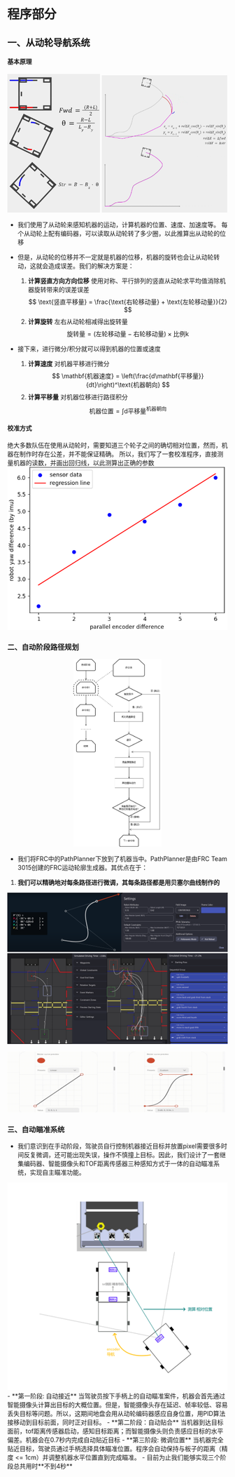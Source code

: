 # 程序部分
## 一、从动轮导航系统

#### 基本原理
<p float="left">
  <img src="media/drivenPully1.png" width="42%" />
  <img src="media/drivenPully2.png" width="57%" />
</p>

- 我们使用了从动轮来感知机器的运动，计算机器的位置、速度、加速度等。
每个从动轮上配有编码器，可以读取从动轮转了多少圈，以此推算出从动轮的位移
- 但是，从动轮的位移并不一定就是机器的位移，机器的旋转也会让从动轮转动，这就会造成误差。我们的解决方案是：

    1. **计算竖直方向方向位移** 使用对称、平行排列的竖直从动轮求平均值消除机器旋转带来的误差误差 $$
    \text{竖直平移量} = \frac{\text{右轮移动量} + \text{左轮移动量}}{2}
    $$
    2. **计算旋转** 左右从动轮相减得出旋转量 $$
    \text{旋转量} = (\text{左轮移动量} - \text{右轮移动量}) \times \text{比例k} $$

- 接下来，进行微分/积分就可以得到机器的位置或速度
    1. **计算速度** 对机器平移进行微分
    $$
\mathbf{机器速度} = \left(\frac{d\mathbf{平移量}}{dt}\right)^\text{机器朝向}
$$
    2. **计算平移量** 对机器位移进行路径积分 $$
\text{机器位置} = \int \text{d平移量}^\text{机器朝向}
$$



#### 校准方式

绝大多数队伍在使用从动轮时，需要知道三个轮子之间的确切相对位置，然而，机器在制作时存在公差，并不能保证精确。
所以，我们写了一套校准程序，直接测量机器的读数，并画出回归线，以此测算出正确的参数
<img src="media/encoder calibration.png"/>


### 二、自动阶段路径规划
<div align="center">
<img src="media/automaticStaDecSys.flowchart.png" width="40%">
</div>

- 我们将FRC中的PathPlanner下放到了机器当中。PathPlanner是由FRC Team 3015创建的FRC运动轮廓生成器。其优点在于：
1. **我们可以精确地对每条路径进行微调，其每条路径都是用贝塞尔曲线制作的**
<img src="media/spline curve+pathplanner1.png">
<img src="media/pathplanner 2+3.png">
<p float="left">
  <img src="media/linear speed curve_e -original-horizontal.gif" width="49%" /> 
  <img src="media/ease-in-out speed cu -original-horizontal.gif" width="49%" />
</p>

### 三、自动瞄准系统
- 我们意识到在手动阶段，驾驶员自行控制机器接近目标并放置pixel需要很多时间反复微调，还可能出现失误，操作不慎撞上目标。因此，我们设计了一套继集编码器、智能摄像头和TOF距离传感器三种感知方式于一体的自动瞄准系统，实现自主瞄准功能。
<img src="media/visual nav-1.png">
- **第一阶段: 自动接近** 当驾驶员按下手柄上的自动瞄准案件，机器会首先通过智能摄像头计算出目标的大概位置。但是，智能摄像头存在延迟、帧率较低、容易丢失目标等问题。所以，这期间地盘会用从动轮编码器感应自身位置，用PID算法接移动到目标前面，同时正对目标。
- **第二阶段：自动贴合** 当机器到达目标面前，tof距离传感器启动，感知目标距离；而智能摄像头则负责感应目标的水平偏差。机器会在0.7秒内完成自动贴近目标
- **第三阶段: 微调位置** 当机器完全贴近目标，驾驶员通过手柄选择具体瞄准位置。程序会自动保持与板子的距离（精度 <= 1cm）并调整机器水平位置直到完成瞄准。
- 目前为止我们能够实现三个阶段总共用时**不到4秒**
